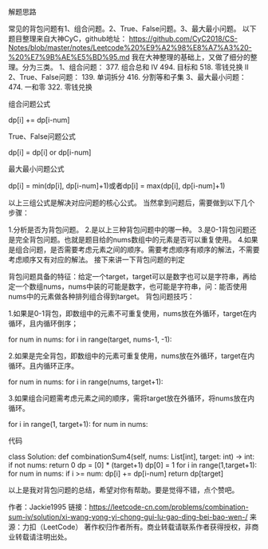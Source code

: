 解题思路

常见的背包问题有1、组合问题。2、True、False问题。3、最大最小问题。
以下题目整理来自大神CyC，github地址：
https://github.com/CyC2018/CS-Notes/blob/master/notes/Leetcode%20%E9%A2%98%E8%A7%A3%20-%20%E7%9B%AE%E5%BD%95.md
我在大神整理的基础上，又做了细分的整理。分为三类。
1、组合问题：
377. 组合总和 Ⅳ
494. 目标和
518. 零钱兑换 II
2、True、False问题：
139. 单词拆分
416. 分割等和子集
3、最大最小问题：
474. 一和零
322. 零钱兑换

组合问题公式

dp[i] += dp[i-num]

True、False问题公式

dp[i] = dp[i] or dp[i-num]

最大最小问题公式

dp[i] = min(dp[i], dp[i-num]+1)或者dp[i] = max(dp[i], dp[i-num]+1)

以上三组公式是解决对应问题的核心公式。
当然拿到问题后，需要做到以下几个步骤：

1.分析是否为背包问题。
2.是以上三种背包问题中的哪一种。
3.是0-1背包问题还是完全背包问题。也就是题目给的nums数组中的元素是否可以重复使用。
4.如果是组合问题，是否需要考虑元素之间的顺序。需要考虑顺序有顺序的解法，不需要考虑顺序又有对应的解法。
接下来讲一下背包问题的判定

背包问题具备的特征：给定一个target，target可以是数字也可以是字符串，再给定一个数组nums，nums中装的可能是数字，也可能是字符串，问：能否使用nums中的元素做各种排列组合得到target。
背包问题技巧：

1.如果是0-1背包，即数组中的元素不可重复使用，nums放在外循环，target在内循环，且内循环倒序；

for num in nums:
    for i in range(target, nums-1, -1):

2.如果是完全背包，即数组中的元素可重复使用，nums放在外循环，target在内循环。且内循环正序。

for num in nums:
    for i in range(nums, target+1):

3.如果组合问题需考虑元素之间的顺序，需将target放在外循环，将nums放在内循环。

for i in range(1, target+1):
    for num in nums:

代码

class Solution:
    def combinationSum4(self, nums: List[int], target: int) -> int:
        if not nums:
            return 0
        dp = [0] * (target+1)
        dp[0] = 1
        for i in range(1,target+1):
            for num in nums:
                if i >= num:
                    dp[i] += dp[i-num]
        return dp[target]

以上是我对背包问题的总结，希望对你有帮助。要是觉得不错，点个赞吧。

作者：Jackie1995
链接：https://leetcode-cn.com/problems/combination-sum-iv/solution/xi-wang-yong-yi-chong-gui-lu-gao-ding-bei-bao-wen-/
来源：力扣（LeetCode）
著作权归作者所有。商业转载请联系作者获得授权，非商业转载请注明出处。